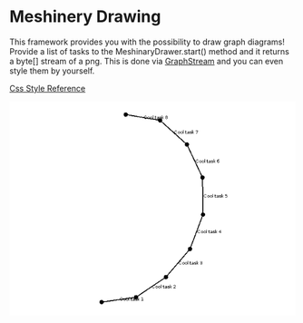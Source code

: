 # Meshinery Drawing

This framework provides you with the possibility to draw graph diagrams! Provide a list of tasks to the
MeshinaryDrawer.start() method and it returns a byte[] stream of a png. This is done
via  [GraphStream](https://graphstream-project.org/) and you can even style them by yourself.

[Css Style Reference](https://graphstream-project.org/doc/Advanced-Concepts/GraphStream-CSS-Reference/)

![example-graph](./example-graph.png)
